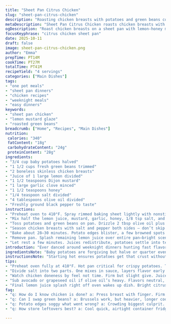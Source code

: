 ```yaml
---
title: "Sheet Pan Citrus Chicken"
slug: "sheet-pan-citrus-chicken"
description: "Roasting chicken breasts with potatoes and green beans coated in a lemon-honey mustard glaze. Olive oil provides richness while garlic adds punch. Simple toss and bake—no fuss. Crispy edges on the veggies signal readiness. Tender chicken with tangy finish. A splash of zest brightens at the end. A practical weeknight fix with subtle sweetness and sharp acidity balanced on one pan."
metaDescription: "Sheet Pan Citrus Chicken roasts chicken breasts with potatoes and green beans in a lemon-honey mustard glaze. Crispy veggies, juicy chicken, one-pan ease."
ogDescription: "Roast chicken breasts on a sheet pan with lemon-honey mustard glaze, crispy potatoes, and green beans. Simple toss, bake, bright finish. One pan, no mess."
focusKeyphrase: "citrus chicken sheet pan"
date: 2025-10-11
draft: false
image: sheet-pan-citrus-chicken.png
author: "Emma"
prepTime: PT14M
cookTime: PT27M
totalTime: PT41M
recipeYield: "4 servings"
categories: ["Main Dishes"]
tags:
- "one pot meals"
- "sheet pan dinners"
- "chicken recipes"
- "weeknight meals"
- "easy dinners"
keywords:
- "sheet pan chicken"
- "lemon mustard glaze"
- "roasted green beans"
breadcrumb: ["Home", "Recipes", "Main Dishes"]
nutrition: 
 calories: "340"
 fatContent: "18g"
 carbohydrateContent: "24g"
 proteinContent: "28g"
ingredients:
- "3/4 cup baby potatoes halved"
- "1 1/2 cups fresh green beans trimmed"
- "2 boneless skinless chicken breasts"
- "Juice of 1 large lemon divided"
- "1 1/2 teaspoons Dijon mustard"
- "1 large garlic clove minced"
- "1 1/2 teaspoons honey"
- "1/4 teaspoon salt divided"
- "4 tablespoons olive oil divided"
- "Freshly ground black pepper to taste"
instructions:
- "Preheat oven to 410°F. Spray rimmed baking sheet lightly with nonstick spray or brush with oil. Whisper of heat, that initial sizzle when oil hits pan—watch that."
- "Mix half the lemon juice, mustard, garlic, honey, 1/8 tsp salt, and 2 tbsp oil in small bowl. Blend until glossy, tangy and lightly textured."
- "Toss potatoes and green beans on pan. Drizzle 2 tbsp olive oil plus about half the lemon-mustard sauce. Salt and pepper generous. Toss until slick, shiny. Spread evenly. Aim for single layer—crowding steams, no crisping."
- "Season chicken breasts with salt and pepper both sides — don’t skip. Place among veggies. Drizzle remaining lemon-mustard over chicken until coated but not puddled."
- "Bake about 28–30 minutes. Potato edges blister, a few browned spots on green beans. Chicken touches 165°F or juices run clear when pierced. If veggies cook too fast, tent chicken with foil. For extra caramelization, broil last 2 minutes — careful, watch closely."
- "Remove pan. Splash remaining lemon juice over entire pan—bright scent bursts out, crisp tang cuts richness."
- "Let rest a few minutes. Juices redistribute, potatoes settle into tender crusty bits. Chicken still warm, moist but firm. Serve straight off pan; rustic and no muss."
introduction: "Ever danced around weeknight dinners hunting fast flavor and little fuss? This one hits those notes—roasting everything on one sheet with a quick glaze that sticks and sings. Tried skipping mustard once—lost punch, flat plate. Citrus cuts the richness; honey lifts the browned edges to sweet whispers. Hands down best when potatoes blister, green beans keep snap-not-soggy texture. Timing shifts a bit—sometimes I nudge the heat higher, coax aroma; other times hover low, coax juicy chicken finish. The fresh lemon drizzle finale? Mandatory. It wakes up the dish, clean and bright. One pan, one moment—work smarter, and quit babysitting the stove."
ingredientsNote: "Baby potatoes are forgiving but halve or quarter evenly for uniform cooking—small bites crisp fast, large chunks steam. Green beans in place of Brussels—personal tweak for a cleaner snap and less bitter battle. Dijon mustard essential here; that sharpness lifts the honey’s sticky sweetness. Swapped regular mustard for spicy brown once—too aggressive in this blend, muddying bright citrus. Garlic minced fine to float evenly in the glaze, larger chunks scorch easily. Olive oil can swap avocado or grapeseed oil, especially if you want neutral fats. Salt split into two helps layering flavor at different stages, preventing flat overall seasoning. Lemon juice divided—first mix bonds flavors, last pour wakes senses, contrast matters."
instructionsNote: "Starting hot ensures potatoes get that crust without drying out the chicken—pan temp impacts final texture dramatically. Tossing veggies before chicken placement avoids overcrowding and steaming—a rookie error I made twice before learning. Spreading ingredients out on pan—thin single layer, no overlaps—encourages even cooking and crisp edges. Watch the color shift in potatoes and snap in green beans to track doneness, never trust time alone. Chicken done when firm but still yielding to finger press, juices clear; overcooked dries out faster than you think here. Drizzling remaining lemon juice off-oven brightens the whole dish—don’t skip! Resting chicken on-pan absorbs final flavors and settles internal juices, prevents floppy texture. For tight kitchens, prep marinade first while oven preheats—multitasking that saves minutes and sanity."
tips:
- "Preheat oven fully at 410°F. Hot pan critical for crispy potatoes. Toss veggies thin single layer. Crowding? Steam, no crisp. Pan temp impacts texture hardcore. Toss coated veg right before baking. Avoid soggy edges."
- "Divide salt into two parts. One mixes in sauce, layers flavor early. Second salts chicken and veg straight on pan. Prevents flatness. Try splitting olive oil too. Use half in glaze, rest to toss veggies. Provides slick, shines, not oily patchwork."
- "Watch chicken doneness by feel not time. Firm but slight give. Juices clear once pierced with knife/tip. Overcooked dries fast. Tent foil if veggies brown before chicken done. Rest chicken few mins on pan. Juices settle tight, prevents floppy meat."
- "Sub avocado or grapeseed oil if olive oil’s heavy. Flavors neutral, works well with glaze. Dijon mustard mandatory; sharp bite cuts honey’s sweetness. If swapped spicy brown mustard, glaze muddied bright notes. Garlic minced fine solid for even flavor diffusion. Big chunks scorch quick."
- "Final lemon juice splash right off oven wakes up dish. Bright citrus scent, cuts richness from oil, honey. Don’t skip. Potatoes blister and brown edges signal almost ready. Green beans snap-test after 25 min; check for tender crunch. Broil last 2 mins for caramelization but watch closely."
faq:
- "q: How do I know chicken is done? a: Press breast with finger. Firm but still bounces back. Juices clear, no pink. Thermometer hits 165°F safe. Watch closely, oven temps vary. Tent foil if cooking too long."
- "q: Can I swap green beans? a: Brussels work, but heavier, longer cook time. Snap changes texture. Snap beans fast, bitter notes less. If using Brussels, quarter small chunks. Adjust cooking down thickness."
- "q: Potato edges soggy what went wrong? a: Crowding biggest culprit. Potatoes need space to crisp. Toss often with oil before baking. Hot pan helps. Try thinner potato pieces if slow crisping. Oven temp too low kills crisp edges."
- "q: How store leftovers best? a: Cool quick, airtight container fridge few days. Reheat oven or air fryer for crisp texture. Microwave softens. Lemon drizzle can be added fresh after reheat to retain brightness."

---
```


